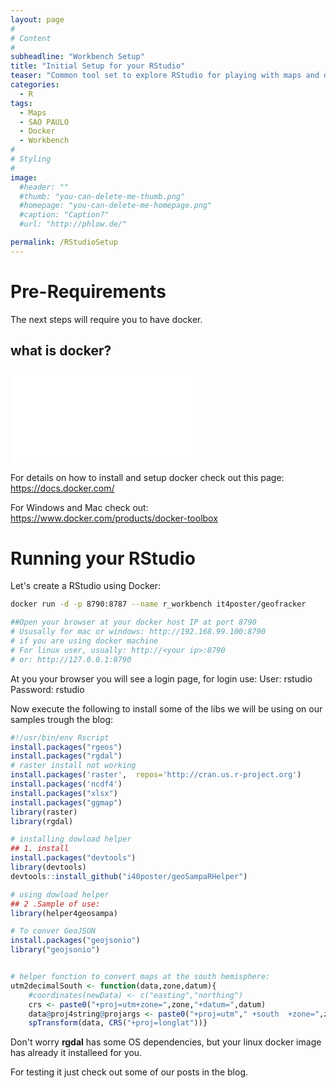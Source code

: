 ```yaml
---
layout: page
#
# Content
#
subheadline: "Workbench Setup"
title: "Initial Setup for your RStudio"
teaser: "Common tool set to explore RStudio for playing with maps and data"
categories:
  - R
tags:
  - Maps
  - SAO PAULO
  - Docker
  - Workbench
#
# Styling
#
image:
  #header: ""
  #thumb: "you-can-delete-me-thumb.png"
  #homepage: "you-can-delete-me-homepage.png"
  #caption: "Caption?"
  #url: "http://phlow.de/"

permalink: /RStudioSetup
---
```


# Pre-Requirements

The next steps will require you to have docker.

## what is docker?
<div class="flex-video">
  <iframe src="//www.youtube.com/embed/aLipr7tTuA4" frameborder="0"></iframe>
</div>


For details on how to install and setup docker check out this page:
https://docs.docker.com/

For Windows and Mac check out:
https://www.docker.com/products/docker-toolbox



# Running your RStudio


Let's create a RStudio using Docker:

```bash
docker run -d -p 8790:8787 --name r_workbench it4poster/geofracker

##Open your browser at your docker host IP at port 8790
# Ususally for mac or windows: http://192.168.99.100:8790
# if you are using docker machine
# For linux user, usually: http://<your ip>:8790
# or: http://127.0.0.1:8790

```
At you your browser you will see a login page, for login use:
User: rstudio
Password: rstudio

Now execute the following to install some of the libs we will be using on our samples trough the blog:

```R
#!/usr/bin/env Rscript
install.packages("rgeos")
install.packages("rgdal")
# raster install not working
install.packages('raster',  repos='http://cran.us.r-project.org')
install.packages('ncdf4')
install.packages("xlsx")
install.packages("ggmap")
library(raster)
library(rgdal)

# installing dowload helper
## 1. install
install.packages("devtools")
library(devtools)
devtools::install_github("i40poster/geoSampaRHelper")

# using dowload helper
## 2 .Sample of use:
library(helper4geosampa)

# To conver GeoJSON
install.packages("geojsonio")
library("geojsonio")


# helper function to convert maps at the south hemisphere:
utm2decimalSouth <- function(data,zone,datum){
    #coordinates(newData) <- c("easting","northing")
    crs <- paste0("+proj=utm+zone=",zone,"+datum=",datum)
    data@proj4string@projargs <- paste0("+proj=utm"," +south  +zone=",zone," +datum=",datum)
    spTransform(data, CRS("+proj=longlat"))}
```

Don't worry **rgdal** has some OS dependencies, but your linux docker image has already it installeed for you.


For testing it just check out some of our posts in the blog.
